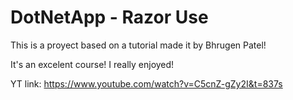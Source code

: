 # DotNetApp - Razor Use

This is a proyect based on a tutorial made it by Bhrugen Patel! 

It's an excelent course! I really enjoyed! 

YT link: https://www.youtube.com/watch?v=C5cnZ-gZy2I&t=837s
